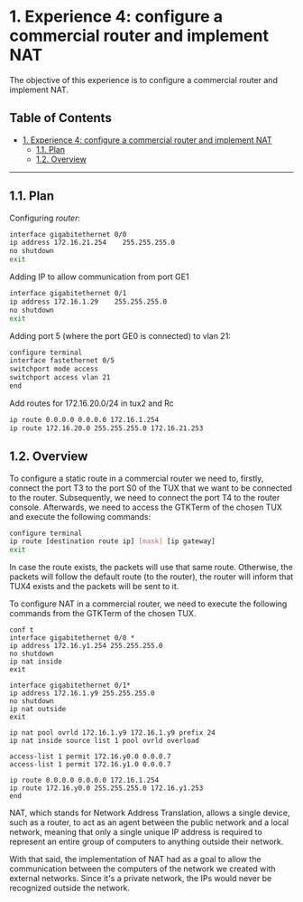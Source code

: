 # 1. Experience 4: configure a commercial router and implement NAT

The objective of this experience is to configure a commercial router and implement NAT. 

## Table of Contents<!-- omit in toc -->

- [1. Experience 4: configure a commercial router and implement NAT](#1-experience-4-configure-a-commercial-router-and-implement-nat)
  - [1.1. Plan](#11-plan)
  - [1.2. Overview](#12-overview)

***

## 1.1. Plan

Configuring *router*:

```bash
interface gigabitethernet 0/0                 
ip address 172.16.21.254    255.255.255.0
no shutdown 
exit 
```

Adding IP to allow communication from port GE1

```bash
interface gigabitethernet 0/1                 
ip address 172.16.1.29    255.255.255.0      
no shutdown 
exit 
```



Adding port 5 (where the port GE0 is connected) to vlan 21:

```bash
configure terminal
interface fastethernet 0/5             
switchport mode access
switchport access vlan 21
end
```

Add routes for 172.16.20.0/24 in tux2 and Rc
```bash
ip route 0.0.0.0 0.0.0.0 172.16.1.254 
ip route 172.16.20.0 255.255.255.0 172.16.21.253
```


## 1.2. Overview



To configure a static route in a commercial router we need to, firstly, connect the port T3 to the port S0 of the TUX that we want to be connected to the router. Subsequently, we need to connect the port T4 to the router console.  Afterwards, we need to access the GTKTerm of the chosen TUX and execute the following commands:

```bash
configure terminal
ip route [destination route ip] [mask] [ip gateway]
exit
```

In case the route exists, the packets will use that same route. Otherwise, the packets will follow the default route (to the router), the router will inform that TUX4 exists and the packets will be sent to it. 

To configure NAT in a commercial router, we need to execute the following commands from the GTKTerm of the chosen TUX.

    conf t
    interface gigabitethernet 0/0 *
    ip address 172.16.y1.254 255.255.255.0
    no shutdown
    ip nat inside
    exit

    interface gigabitethernet 0/1*
    ip address 172.16.1.y9 255.255.255.0
    no shutdown
    ip nat outside
    exit

    ip nat pool ovrld 172.16.1.y9 172.16.1.y9 prefix 24
    ip nat inside source list 1 pool ovrld overload

    access-list 1 permit 172.16.y0.0 0.0.0.7
    access-list 1 permit 172.16.y1.0 0.0.0.7

    ip route 0.0.0.0 0.0.0.0 172.16.1.254
    ip route 172.16.y0.0 255.255.255.0 172.16.y1.253
    end


NAT, which stands for Network Address Translation, allows a single device, such as a router, to act as an agent between the public network and a local network, meaning that only a single unique IP address is required to represent an entire group of computers to anything outside their network. 
 
With that said, the implementation of NAT had as a goal to allow the communication between the computers of the network we created with external networks. Since it's a private network, the IPs would never be recognized outside the network.

